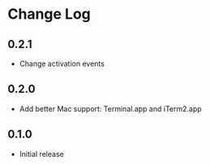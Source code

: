 # Change Log

## 0.2.1

- Change activation events

## 0.2.0

- Add better Mac support: Terminal.app and iTerm2.app

## 0.1.0

- Initial release
